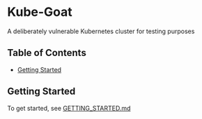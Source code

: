 # Kube-Goat

A deliberately vulnerable Kubernetes cluster for testing purposes

## Table of Contents

<!-- vim-markdown-toc GFM -->

- [Getting Started](#getting-started)

<!-- vim-markdown-toc -->

## Getting Started

To get started, see [GETTING_STARTED.md](GETTING_STARTED.md)

